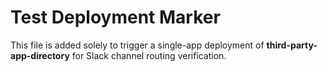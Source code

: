 # Test Deployment Marker

This file is added solely to trigger a single-app deployment of **third-party-app-directory** for Slack channel routing verification.